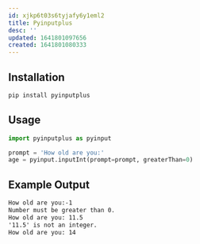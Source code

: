 ```yaml
---
id: xjkp6t03s6tyjafy6y1eml2
title: Pyinputplus
desc: ''
updated: 1641801097656
created: 1641801080333
---
```



## Installation

```bash
pip install pyinputplus
```

## Usage

```python
import pyinputplus as pyinput

prompt = 'How old are you:'
age = pyinput.inputInt(prompt=prompt, greaterThan=0)
```

## Example Output

```markdown
How old are you:-1
Number must be greater than 0.
How old are you: 11.5
'11.5' is not an integer.
How old are you: 14
```
